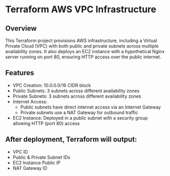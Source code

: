 # Terraform AWS VPC Infrastructure
## Overview
This Terraform project provisions AWS infrastructure, including a Virtual Private Cloud (VPC) with both public and private subnets across multiple availability zones. It also deploys an EC2 instance with a hypothetical Nginx server running on port 80, ensuring HTTP access over the public internet.

## Features
- VPC Creation: 10.0.0.0/16 CIDR block
- Public Subnets: 3 subnets across different availability zones
- Private Subnets: 3 subnets across different availability zones
- Internet Access:
    - Public subnets have direct internet access via an Internet Gateway
    - Private subnets use a NAT Gateway for outbound traffic
- EC2 Instance: Deployed in a public subnet with a security group allowing HTTP (port 80) access

## After deployment, Terraform will output:

- VPC ID
- Public & Private Subnet IDs
- EC2 Instance Public IP
- NAT Gateway ID